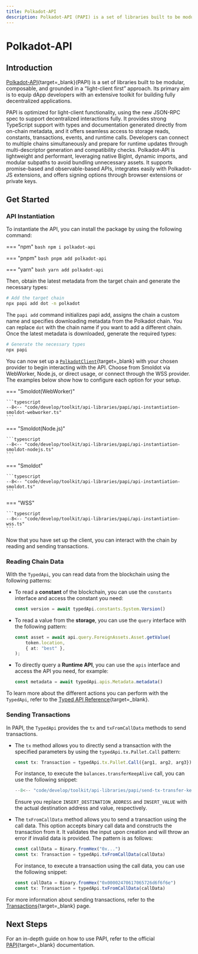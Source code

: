 ```yaml
---
title: Polkadot-API
description: Polkadot-API (PAPI) is a set of libraries built to be modular, composable, and grounded in a “light-client first” approach.
---
```


# Polkadot-API

## Introduction

[Polkadot-API](https://github.com/polkadot-api/polkadot-api){target=\_blank}(PAPI) is a set of libraries built to be modular, composable, and grounded in a “light-client first” approach. Its primary aim is to equip dApp developers with an extensive toolkit for building fully decentralized applications.

PAPI is optimized for light-client functionality, using the new JSON-RPC spec to support decentralized interactions fully. It provides strong TypeScript support with types and documentation generated directly from on-chain metadata, and it offers seamless access to storage reads, constants, transactions, events, and runtime calls. Developers can connect to multiple chains simultaneously and prepare for runtime updates through multi-descriptor generation and compatibility checks. Polkadot-API is lightweight and performant, leveraging native BigInt, dynamic imports, and modular subpaths to avoid bundling unnecessary assets. It supports promise-based and observable-based APIs, integrates easily with Polkadot-JS extensions, and offers signing options through browser extensions or private keys.

## Get Started

### API Instantiation

To instantiate the API, you can install the package by using the following command:

=== "npm"
    ```bash
    npm i polkadot-api
    ```

=== "pnpm"
    ```bash
    pnpm add polkadot-api
    ```

=== "yarn"
    ```bash
    yarn add polkadot-api
    ```

Then, obtain the latest metadata from the target chain and generate the necessary types:

```bash
# Add the target chain
npx papi add dot -n polkadot
```

The `papi add` command initializes papi add, assigns the chain a custom name and specifies downloading metadata from the Polkadot chain. You can replace `dot` with the chain name if you want to add a different chain. Once the latest metadata is downloaded, generate the required types:

```bash
# Generate the necessary types
npx papi
```

You can now set up a [`PolkadotClient`](https://github.com/polkadot-api/polkadot-api/blob/main/packages/client/src/types.ts#L153){target=\_blank} with your chosen provider to begin interacting with the API. Choose from Smoldot via WebWorker, Node.js, or direct usage, or connect through the WSS provider. The examples below show how to configure each option for your setup.

=== "Smoldot(WebWorker)"

    ```typescript
    --8<-- "code/develop/toolkit/api-libraries/papi/api-instantiation-smoldot-webworker.ts"
    ```

=== "Smoldot(Node.js)"

    ```typescript
    --8<-- "code/develop/toolkit/api-libraries/papi/api-instantiation-smoldot-nodejs.ts"
    ```

=== "Smoldot"

    ```typescript
    --8<-- "code/develop/toolkit/api-libraries/papi/api-instantiation-smoldot.ts"
    ```

=== "WSS"

    ```typescript
    --8<-- "code/develop/toolkit/api-libraries/papi/api-instantiation-wss.ts"
    ```

Now that you have set up the client, you can interact with the chain by reading and sending transactions.

### Reading Chain Data

With the `TypedApi`, you can read data from the blockchain using the following patterns:

- To read a **constant** of the blockchain, you can use the `constants` interface and access the constant you need:

    ```typescript
    const version = await typedApi.constants.System.Version()
    ```

- To read a value from the **storage**, you can use the `query` interface with the following pattern:

    ```typescript
    const asset = await api.query.ForeignAssets.Asset.getValue(
        token.location,
        { at: "best" },
    );
    ```

- To directly query a **Runtime API**, you can use the `apis` interface and access the API you need, for example:

    ```typescript
    const metadata = await typedApi.apis.Metadata.metadata()
    ```

To learn more about the different actions you can perform with the `TypedApi`, refer to the [Typed API Reference](https://papi.how/typed){target=\_blank}.

### Sending Transactions

In PAPI, the `TypedApi` provides the `tx` and `txFromCallData` methods to send transactions. 

- The `tx` method allows you to directly send a transaction with the specified parameters by using the `typedApi.tx.Pallet.Call` pattern:

    ```typescript
    const tx: Transaction = typedApi.tx.Pallet.Call({arg1, arg2, arg3})
    ``` 

    For instance, to execute the `balances.transferKeepAlive` call, you can use the following snippet:

    ```typescript
    --8<-- "code/develop/toolkit/api-libraries/papi/send-tx-transfer-keep-alive.ts"
    ```

    Ensure you replace `INSERT_DESTINATION_ADDRESS` and `INSERT_VALUE` with the actual destination address and value, respectively.

- The `txFromCallData` method allows you to send a transaction using the call data. This option accepts binary call data and constructs the transaction from it. It validates the input upon creation and will throw an error if invalid data is provided. The pattern is as follows:

    ```typescript
    const callData = Binary.fromHex("0x...")
    const tx: Transaction = typedApi.txFromCallData(callData)
    ``` 

    For instance, to execute a transaction using the call data, you can use the following snippet:

    ```typescript
    const callData = Binary.fromHex("0x00002470617065726d6f6f6e")
    const tx: Transaction = typedApi.txFromCallData(callData)
    ```

For more information about sending transactions, refer to the [Transactions](https://papi.how/typed/tx#transactions){target=\_blank} page.

## Next Steps

For an in-depth guide on how to use PAPI, refer to the official [PAPI](https://papi.how/typed){target=\_blank} documentation.
